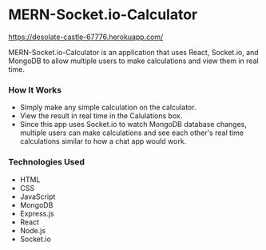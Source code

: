 # MERN-Socket.io-Calculator

https://desolate-castle-67776.herokuapp.com/

MERN-Socket.io-Calculator is an application that uses React, Socket.io, and MongoDB to allow multiple users to make calculations and view them in real time.

### How It Works
* Simply make any simple calculation on the calculator.
* View the result in real time in the Calulations box.
* Since this app uses Socket.io to watch MongoDB database changes, multiple users can make calculations and see each other's real time calculations similar to how a chat app would work.

### Technologies Used
* HTML
* CSS
* JavaScript
* MongoDB
* Express.js
* React
* Node.js
* Socket.io
